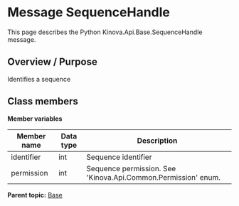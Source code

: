 # Message SequenceHandle

This page describes the Python Kinova.Api.Base.SequenceHandle message.

## Overview / Purpose

Identifies a sequence

## Class members

 **Member variables** 

|Member name|Data type|Description|
|-----------|---------|-----------|
|identifier|int|Sequence identifier|
|permission|int|Sequence permission. See 'Kinova.Api.Common.Permission' enum.|

**Parent topic:** [Base](../references/summary_Base.md)

